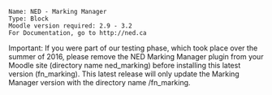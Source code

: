 
    Name: NED - Marking Manager
    Type: Block
    Moodle version required: 2.9 - 3.2
    For Documentation, go to http://ned.ca 

Important: If you were part of our testing phase, which took place over the summer of 2016, please remove the NED Marking Manager plugin from your Moodle site (directory name ned_marking) before installing this latest version (fn_marking). This latest release will only update the Marking Manager version with the directory name /fn_marking. 

